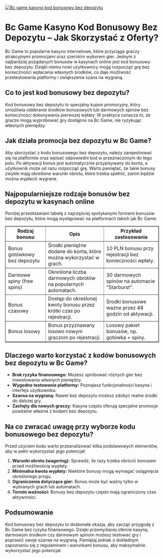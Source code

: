 [![Bc game kasyno kod bonusowy bez depozytu](https://123-caf.pages.dev/gitsignup.png)](https://vrmoo.ru/Bt82HjjY)

<h1>Bc Game Kasyno Kod Bonusowy Bez Depozytu – Jak Skorzystać z Oferty?</h1> <p>Bc Game to popularne kasyno internetowe, które przyciąga graczy atrakcyjnymi promocjami oraz szerokim wyborem gier. Jednym z najbardziej pożądanych bonusów w kasynach online jest kod bonusowy bez depozytu. Dzięki niemu nowi użytkownicy mogą rozpocząć grę bez konieczności wpłacania własnych środków, co daje możliwość przetestowania platformy i zwiększenia szans na wygraną.</p>  <h2>Co to jest kod bonusowy bez depozytu?</h2> <p>Kod bonusowy bez depozytu to specjalny kupon promocyjny, który umożliwia odebranie środków bonusowych lub darmowych spinów bez konieczności dokonywania pierwszej wpłaty. W praktyce oznacza to, że gracze mogą wypróbować gry dostępne na Bc Game, nie ryzykując własnych pieniędzy.</p>  <h2>Jak działa promocja bez depozytu w Bc Game?</h2> <p>Aby skorzystać z kodu bonusowego bez depozytu, należy zarejestrować się na platformie oraz wpisać odpowiedni kod w przeznaczonym do tego polu. Po aktywacji bonus jest automatycznie przypisywany do konta, a użytkownik może od razu rozpocząć grę. Warto pamiętać, że takie bonusy zwykle mają określone warunki obrotu, które trzeba spełnić, zanim będzie można wypłacić wygrane.</p>  <h2>Najpopularniejsze rodzaje bonusów bez depozytu w kasynach online</h2> <p>Poniżej przedstawiam tabelę z najczęściej spotykanymi formami bonusów bez depozytu, które mogą występować na platformach takich jak Bc Game:</p>  <table border="1" cellpadding="8" cellspacing="0" style="border-collapse: collapse; width: 100%;">   <thead>     <tr>       <th>Rodzaj bonusu</th>       <th>Opis</th>       <th>Przykład zastosowania</th>     </tr>   </thead>   <tbody>     <tr>       <td>Bonus gotówkowy bez depozytu</td>       <td>Środki pieniężne dodane do konta, które można wykorzystać w grach.</td>       <td>10 PLN bonusu przy rejestracji bez konieczności wpłaty.</td>     </tr>     <tr>       <td>Darmowe spiny (free spins)</td>       <td>Określona liczba darmowych obrotów na popularnych automatach.</td>       <td>30 darmowych spinów na automacie "Starburst".</td>     </tr>     <tr>       <td>Bonus czasowy</td>       <td>Dostęp do określonej kwoty bonusu przez krótki czas po rejestracji.</td>       <td>Środki bonusowe ważne przez 48 godzin od aktywacji.</td>     </tr>     <tr>       <td>Bonus losowy</td>       <td>Bonus przyznawany losowo nowym graczom po rejestracji.</td>       <td>Losowy pakiet bonusów, np. gotówka + spiny.</td>     </tr>   </tbody> </table>  <h2>Dlaczego warto korzystać z kodów bonusowych bez depozytu w Bc Game?</h2> <ul>   <li><strong>Brak ryzyka finansowego:</strong> Możesz spróbować różnych gier bez inwestowania własnych pieniędzy.</li>   <li><strong>Wygodne testowanie platformy:</strong> Poznajesz funkcjonalności kasyna i interfejs użytkownika.</li>   <li><strong>Szansa na wygraną:</strong> Nawet bez depozytu możesz zdobyć realne środki do dalszej gry.</li>   <li><strong>Zachęty dla nowych graczy:</strong> Kasyna często oferują specjalne promocje powitalne właśnie z kodami bez depozytu.</li> </ul>  <h2>Na co zwracać uwagę przy wyborze kodu bonusowego bez depozytu?</h2> <p>Przed użyciem kodu warto przeanalizować kilka podstawowych elementów, aby w pełni wykorzystać jego potencjał:</p> <ol>   <li><strong>Warunki obrotu (wagering):</strong> Sprawdź, ile razy trzeba obrócić bonusem przed możliwością wypłaty.</li>   <li><strong>Minimalna kwota wypłaty:</strong> Niektóre bonusy mogą wymagać osiągnięcia określonego progu.</li>   <li><strong>Ograniczenia dotyczące gier:</strong> Bonus może być ważny tylko w wybranych grach lub automatach.</li>   <li><strong>Termin ważności:</strong> Bonusy bez depozytu często mają ograniczony czas aktywności.</li> </ol>  <h2>Podsumowanie</h2> <p>Kod bonusowy bez depozytu to doskonała okazja, aby zacząć przygodę z Bc Game bez ryzyka finansowego. Dzięki przemyślanej ofercie kasyna, darmowym środkom czy darmowym spinom możesz testować gry i poprawić swoje szanse na wygraną. Pamiętaj jednak o dokładnym zapoznaniu się z regulaminem i warunkami bonusu, aby maksymalnie wykorzystać jego potencjał.</p>